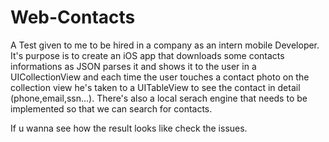 # Web-Contacts
A Test given to me to be hired in a company as an intern mobile Developer. 
It's purpose is to create an iOS app that downloads some contacts informations as JSON
parses it and shows it to the user in a UICollectionView and each time the user touches a contact photo on the collection view
he's taken to a UITableView to see the contact in detail (phone,email,ssn...).
There's also a local serach engine that needs to be implemented so that we can search for contacts.

If u wanna see how the result looks like check the issues.
